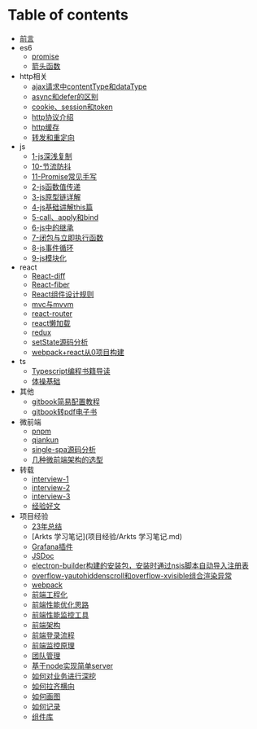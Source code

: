 
# Table of contents

* [前言](README.md)
* es6
  * [promise](es6/promise.md)
  * [箭头函数](es6/箭头函数.md)
* http相关
  * [ajax请求中contentType和dataType](http相关/ajax请求中contentType和dataType.md)
  * [async和defer的区别](http相关/async和defer的区别.md)
  * [cookie、session和token](http相关/cookie、session和token.md)
  * [http协议介绍](http相关/http协议介绍.md)
  * [http缓存](http相关/http缓存.md)
  * [转发和重定向](http相关/转发和重定向.md)
* js
  * [1-js深浅复制](js/1-js深浅复制.md)
  * [10-节流防抖](js/10-节流防抖.md)
  * [11-Promise常见手写](js/11-Promise常见手写.md)
  * [2-js函数值传递](js/2-js函数值传递.md)
  * [3-js原型链详解](js/3-js原型链详解.md)
  * [4-js基础讲解this篇](js/4-js基础讲解this篇.md)
  * [5-call、apply和bind](js/5-call、apply和bind.md)
  * [6-js中的继承](js/6-js中的继承.md)
  * [7-闭包与立即执行函数](js/7-闭包与立即执行函数.md)
  * [8-js事件循环](js/8-js事件循环.md)
  * [9-js模块化](js/9-js模块化.md)
* react
  * [React-diff](react/React-diff.md)
  * [React-fiber](react/React-fiber.md)
  * [React组件设计规则](react/React组件设计规则.md)
  * [mvc与mvvm](react/mvc与mvvm.md)
  * [react-router](react/react-router.md)
  * [react懒加载](react/react懒加载.md)
  * [redux](react/redux.md)
  * [setState源码分析](react/setState源码分析.md)
  * [webpack+react从0项目构建](react/webpack+react从0项目构建.md)
* ts
  * [Typescript编程书籍导读](ts/Typescript编程书籍导读.md)
  * [体操基础](ts/体操基础.md)
* 其他
  * [gitbook简易配置教程](其他/gitbook简易配置教程.md)
  * [gitbook转pdf电子书](其他/gitbook转pdf电子书.md)
* 微前端
  * [pnpm](微前端/pnpm.md)
  * [qiankun](微前端/qiankun.md)
  * [single-spa源码分析](微前端/single-spa源码分析.md)
  * [几种微前端架构的选型](微前端/几种微前端架构的选型.md)
* 转载
  * [interview-1](转载/interview-1.md)
  * [interview-2](转载/interview-2.md)
  * [interview-3](转载/interview-3.md)
  * [经验好文](转载/经验好文.md)
* 项目经验
  * [23年总结](项目经验/23年总结.md)
  * [Arkts 学习笔记](项目经验/Arkts 学习笔记.md)
  * [Grafana插件](项目经验/Grafana插件.md)
  * [JSDoc](项目经验/JSDoc.md)
  * [electron-builder构建的安装包，安装时通过nsis脚本自动导入注册表](项目经验/electron-builder构建的安装包，安装时通过nsis脚本自动导入注册表.md)
  * [overflow-yautohiddenscroll和overflow-xvisible组合渲染异常](项目经验/overflow-yautohiddenscroll和overflow-xvisible组合渲染异常.md)
  * [webpack](项目经验/webpack.md)
  * [前端工程化](项目经验/前端工程化.md)
  * [前端性能优化思路](项目经验/前端性能优化思路.md)
  * [前端性能监控工具](项目经验/前端性能监控工具.md)
  * [前端架构](项目经验/前端架构.md)
  * [前端登录流程](项目经验/前端登录流程.md)
  * [前端监控原理](项目经验/前端监控原理.md)
  * [团队管理](项目经验/团队管理.md)
  * [基于node实现简单server](项目经验/基于node实现简单server.md)
  * [如何对业务进行深挖](项目经验/如何对业务进行深挖.md)
  * [如何拉齐横向](项目经验/如何拉齐横向.md)
  * [如何画图](项目经验/如何画图.md)
  * [如何记录](项目经验/如何记录.md)
  * [组件库](项目经验/组件库.md)